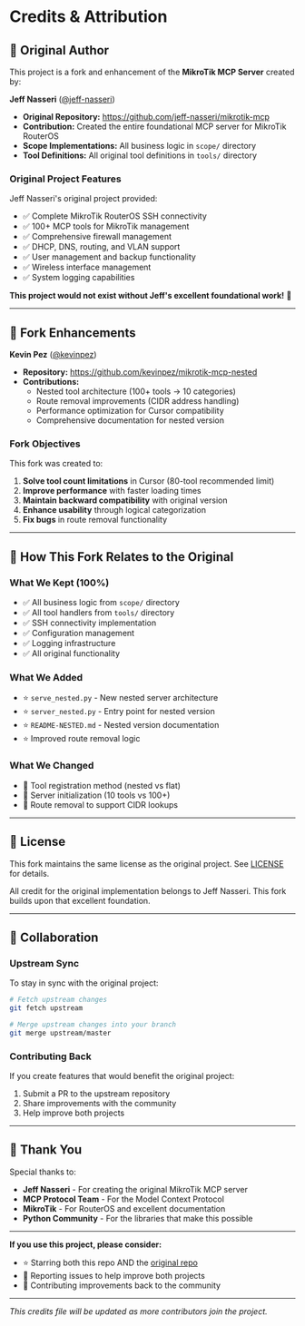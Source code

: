 # Credits & Attribution

## 🙏 **Original Author**

This project is a fork and enhancement of the **MikroTik MCP Server** created by:

**Jeff Nasseri** ([@jeff-nasseri](https://github.com/jeff-nasseri))
- **Original Repository:** https://github.com/jeff-nasseri/mikrotik-mcp
- **Contribution:** Created the entire foundational MCP server for MikroTik RouterOS
- **Scope Implementations:** All business logic in `scope/` directory
- **Tool Definitions:** All original tool definitions in `tools/` directory

### Original Project Features

Jeff Nasseri's original project provided:
- ✅ Complete MikroTik RouterOS SSH connectivity
- ✅ 100+ MCP tools for MikroTik management
- ✅ Comprehensive firewall management
- ✅ DHCP, DNS, routing, and VLAN support
- ✅ User management and backup functionality
- ✅ Wireless interface management
- ✅ System logging capabilities

**This project would not exist without Jeff's excellent foundational work!** 🌟

---

## 🔧 **Fork Enhancements**

**Kevin Pez** ([@kevinpez](https://github.com/kevinpez))
- **Repository:** https://github.com/kevinpez/mikrotik-mcp-nested
- **Contributions:**
  - Nested tool architecture (100+ tools → 10 categories)
  - Route removal improvements (CIDR address handling)
  - Performance optimization for Cursor compatibility
  - Comprehensive documentation for nested version

### Fork Objectives

This fork was created to:
1. **Solve tool count limitations** in Cursor (80-tool recommended limit)
2. **Improve performance** with faster loading times
3. **Maintain backward compatibility** with original version
4. **Enhance usability** through logical categorization
5. **Fix bugs** in route removal functionality

---

## 🎯 **How This Fork Relates to the Original**

### What We Kept (100%)
- ✅ All business logic from `scope/` directory
- ✅ All tool handlers from `tools/` directory
- ✅ SSH connectivity implementation
- ✅ Configuration management
- ✅ Logging infrastructure
- ✅ All original functionality

### What We Added
- ⭐ `serve_nested.py` - New nested server architecture
- ⭐ `server_nested.py` - Entry point for nested version
- ⭐ `README-NESTED.md` - Nested version documentation
- ⭐ Improved route removal logic

### What We Changed
- 🔧 Tool registration method (nested vs flat)
- 🔧 Server initialization (10 tools vs 100+)
- 🔧 Route removal to support CIDR lookups

---

## 📜 **License**

This fork maintains the same license as the original project. See [LICENSE](LICENSE) for details.

All credit for the original implementation belongs to Jeff Nasseri. This fork builds upon that excellent foundation.

---

## 🤝 **Collaboration**

### Upstream Sync

To stay in sync with the original project:

```bash
# Fetch upstream changes
git fetch upstream

# Merge upstream changes into your branch
git merge upstream/master
```

### Contributing Back

If you create features that would benefit the original project:
1. Submit a PR to the upstream repository
2. Share improvements with the community
3. Help improve both projects

---

## 🌟 **Thank You**

Special thanks to:

- **Jeff Nasseri** - For creating the original MikroTik MCP server
- **MCP Protocol Team** - For the Model Context Protocol
- **MikroTik** - For RouterOS and excellent documentation
- **Python Community** - For the libraries that make this possible

---

**If you use this project, please consider:**
- ⭐ Starring both this repo AND the [original repo](https://github.com/jeff-nasseri/mikrotik-mcp)
- 🐛 Reporting issues to help improve both projects
- 🤝 Contributing improvements back to the community

---

*This credits file will be updated as more contributors join the project.*
